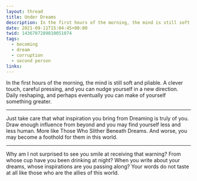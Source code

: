 ```yaml
---
layout: thread
title: Under Dreams
description: In the first hours of the morning, the mind is still soft and pliable. A clever touch, careful pressing, and you can nudge yourself in a new direction. Daily reshaping, and perhaps eventually you can make of yourself something greater.
date: 2021-09-11T15:04:45+00:00
twid: 1436707289810051074
tags:
  - becoming
  - dream
  - corruption
  - second person
links:
---
```

<article class="thread">
<section class="tweet">
<p>In the first hours of the morning, the mind is still soft and pliable. A clever touch, careful pressing, and you can nudge yourself in a new direction. Daily reshaping, and perhaps eventually you can make of yourself something greater.</p>
</section>
<hr class="tweet_sep">
<section class="tweet">
<p>Just take care that what inspiration you bring from Dreaming is truly of you. Draw enough influence from beyond and you may find yourself less and less human. More like Those Who Slither Beneath Dreams. And worse, you may become a foothold for them in this world.</p>
</section>
<hr class="tweet_sep">
<section class="tweet">
<p>Why am I not surprised to see you smile at receiving that warning? From whose cup have you been drinking at night? When you write about your dreams, whose inspirations are you passing along? Your words do not taste at all like those who are the allies of this world.</p>
</section>
</article>

